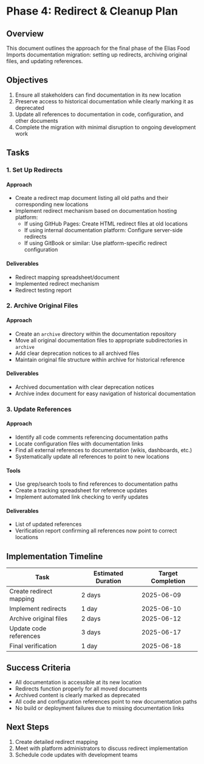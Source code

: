 # Phase 4: Redirect & Cleanup Plan

## Overview

This document outlines the approach for the final phase of the Elias Food Imports documentation migration: setting up redirects, archiving original files, and updating references.

## Objectives

1. Ensure all stakeholders can find documentation in its new location
2. Preserve access to historical documentation while clearly marking it as deprecated
3. Update all references to documentation in code, configuration, and other documents
4. Complete the migration with minimal disruption to ongoing development work

## Tasks

### 1. Set Up Redirects

#### Approach
- Create a redirect map document listing all old paths and their corresponding new locations
- Implement redirect mechanism based on documentation hosting platform:
  - If using GitHub Pages: Create HTML redirect files at old locations
  - If using internal documentation platform: Configure server-side redirects
  - If using GitBook or similar: Use platform-specific redirect configuration

#### Deliverables
- Redirect mapping spreadsheet/document
- Implemented redirect mechanism
- Redirect testing report

### 2. Archive Original Files

#### Approach
- Create an `archive` directory within the documentation repository
- Move all original documentation files to appropriate subdirectories in `archive`
- Add clear deprecation notices to all archived files
- Maintain original file structure within archive for historical reference

#### Deliverables
- Archived documentation with clear deprecation notices
- Archive index document for easy navigation of historical documentation

### 3. Update References

#### Approach
- Identify all code comments referencing documentation paths
- Locate configuration files with documentation links
- Find all external references to documentation (wikis, dashboards, etc.)
- Systematically update all references to point to new locations

#### Tools
- Use grep/search tools to find references to documentation paths
- Create a tracking spreadsheet for reference updates
- Implement automated link checking to verify updates

#### Deliverables
- List of updated references
- Verification report confirming all references now point to correct locations

## Implementation Timeline

| Task | Estimated Duration | Target Completion |
|------|-------------------|-------------------|
| Create redirect mapping | 2 days | 2025-06-09 |
| Implement redirects | 1 day | 2025-06-10 |
| Archive original files | 2 days | 2025-06-12 |
| Update code references | 3 days | 2025-06-17 |
| Final verification | 1 day | 2025-06-18 |

## Success Criteria

- All documentation is accessible at its new location
- Redirects function properly for all moved documents
- Archived content is clearly marked as deprecated
- All code and configuration references point to new documentation paths
- No build or deployment failures due to missing documentation links

## Next Steps

1. Create detailed redirect mapping
2. Meet with platform administrators to discuss redirect implementation
3. Schedule code updates with development teams

